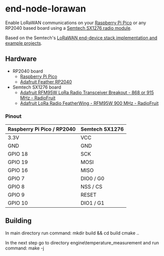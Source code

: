 # end-node-lorawan
Enable LoRaWAN communications on your [Raspberry Pi Pico](https://www.raspberrypi.org/products/raspberry-pi-pico/) or any RP2040 based board using a [Semtech SX1276 radio module](https://www.semtech.com/apps/product.php?pn=SX1276).

Based on the Semtech's [LoRaWAN end-device stack implementation and example projects](https://github.com/Lora-net/LoRaMac-node).

## Hardware

 * RP2040 board
   * [Raspberry Pi Pico](https://www.raspberrypi.org/products/raspberry-pi-pico/)
   * [Adafruit Feather RP2040](https://www.adafruit.com/product/4884)
 * Semtech SX1276 board
   * [Adafruit RFM95W LoRa Radio Transceiver Breakout - 868 or 915 MHz - RadioFruit](https://www.adafruit.com/product/3072)
   * [Adafruit LoRa Radio FeatherWing - RFM95W 900 MHz - RadioFruit](https://www.adafruit.com/product/3231)

### Pinout

| Raspberry Pi Pico / RP2040 | Semtech SX1276 |
| ----------------- | -------------- |
| 3.3V | VCC |
| GND | GND |
| GPIO 18 | SCK |
| GPIO 19 | MOSI |
| GPIO 16 | MISO |
| GPIO 7 | DIO0 / G0 |
| GPIO 8 | NSS / CS |
| GPIO 9 | RESET |
| GPIO 10 | DIO1 / G1 |

## Building
In main directory run command:
  mkdir build && cd build
  cmake ..

In the next step go to directory engine\temperature_measurement and run command:
  make -j

